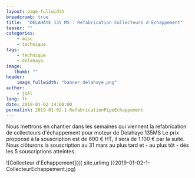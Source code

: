 ```yaml
---
layout: page-fullwidth
breadcrumb: true
title:  "DELAHAYE 135 MS : Refabrication Collecteurs d'Echappement"
teaser: ""
categories:
    - misc
    - technique
tags:
    - technique
    - delahaye
image:
   thumb: ""
header:
    image_fullwidth: "banner_delahaye.png"
author:
    - joël
lang: fr
date: 2019-01-02 14:00:00
permalink: 2019-01-02-1-RefabricationPipeEchappement
---
```

Nous mettrons en chantier dans les semaines qui viennent la refabrication de collecteurs d'échappement pour moteur de Delahaye 135MS
Le prix propposé à la souscription est de 600 € HT, il sera de 1.100 € par la suite.
Nous clôturons la souscription au 31 mars au plus tard et - au plus tôt - dès les 5 souscriptions atteintes.

![Collecteur d'Echappement]({{ site.urlimg }}2019-01-02-1-CollecteurEchappement.jpg)

